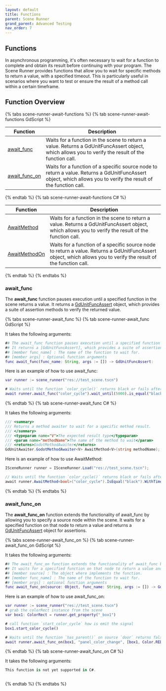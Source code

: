 ```yaml
---
layout: default
title: Functions
parent: Scene Runner
grand_parent: Advanced Testing
nav_order: 7
---
```


## Functions

In asynchronous programming, it's often necessary to wait for a function to complete and obtain its result before continuing with your program.
The Scene Runner provides functions that allow you to wait for specific methods to return a value, with a specified timeout.
This is particularly useful in scenarios where you want to test or ensure the result of a method call within a certain timeframe.

## Function Overview

{% tabs scene-runner-await-functions %}
{% tab scene-runner-await-functions GdScript %}

|Function|Description|
|---|---|
|[await_func](#await_func) |Waits for a function in the scene to return a value. Returns a GdUnitFuncAssert object, which allows you to verify the result of the function call.|
|[await_func_on](#await_func_on) |Waits for a function of a specific source node to return a value. Returns a GdUnitFuncAssert object, which allows you to verify the result of the function call.|

{% endtab %}
{% tab scene-runner-await-functions C# %}

|Function|Description|
|---|---|
|[AwaitMethod](#await_func) |Waits for a function in the scene to return a value. Returns a GdUnitFuncAssert object, which allows you to verify the result of the function call.|
|[AwaitMethodOn](#await_func_on) |Waits for a function of a specific source node to return a value. Returns a GdUnitFuncAssert object, which allows you to verify the result of the function call.|

{% endtab %}
{% endtabs %}

### await_func

The **await_func** function pauses execution until a specified function in the scene returns a value.
It returns a [GdUnitFuncAssert]({{site.baseurl}}/testing/assert-function/#functionmethod-assertions) object, which provides a suite of
assertion methods to verify the returned value.

{% tabs scene-runner-await_func %}
{% tab scene-runner-await_func GdScript %}

It takes the following arguments:

```gd
## The await_func function pauses execution until a specified function in the scene returns a value.
## It returns a [GdUnitFuncAssert], which provides a suite of assertion methods to verify the returned value.
## [member func_name] : The name of the function to wait for.
## [member args] : Optional function arguments
func await_func(func_name: String, args := []) -> GdUnitFuncAssert:
```

Here is an example of how to use await_func:

```gd
var runner := scene_runner("res://test_scene.tscn")

# Waits until the function `color_cycle()` returns black or fails after an timeout of 5s
await runner.await_func("color_cycle").wait_until(5000).is_equal("black")
```

{% endtab %}
{% tab scene-runner-await_func C# %}

It takes the following arguments:

```cs
/// <summary>
/// Returns a method awaiter to wait for a specific method result.
/// </summary>
/// <typeparam name="V">The expected result type</typeparam>
/// <param name="methodName">The name of the method to wait</param>
/// <returns>GodotMethodAwaiter</returns>
GdUnitAwaiter.GodotMethodAwaiter<V> AwaitMethod<V>(string methodName);
```

Here is an example of how to use AwaitMethod:

```cs
ISceneRunner runner = ISceneRunner.Load("res://test_scene.tscn");

// Waits until the function `color_cycle()` returns black or fails after an timeout of 5s
await runner.AwaitMethod<bool>("color_cycle").IsEqual("black").WithTimeout(5000);
```

{% endtab %}
{% endtabs %}

### await_func_on

The **await_func_on** function extends the functionality of await_func by allowing you to specify a source node within the scene.
It waits for a specified function on that node to return a value and returns
a [GdUnitFuncAssert]({{site.baseurl}}/testing/assert-function/#functionmethod-assertions) object for assertions.

{% tabs scene-runner-await_func_on %}
{% tab scene-runner-await_func_on GdScript %}

It takes the following arguments:

```gd
## The await_func_on function extends the functionality of await_func by allowing you to specify a source node within the scene.
## It waits for a specified function on that node to return a value and returns a [GdUnitFuncAssert] object for assertions.
## [member source] : The object where implements the function.
## [member func_name] : The name of the function to wait for.
## [member args] : optional function arguments
func await_func_on(source: Object, func_name: String, args := []) -> GdUnitFuncAssert:
```

Here is an example of how to use await_func_on:

```gd
var runner := scene_runner("res://test_scene.tscn")
# grab the colorRect instance from the scene
var box1: ColorRect = runner.get_property("_box1")

# call function `start_color_cycle` how is emit the signal
box1.start_color_cycle()

# Waits until the function `has_parent()` on source `door` returns false or fails after an timeout of 100ms
await runner.await_func_on(box1, "panel_color_change", [box1, Color.RED]).wait_until(100).is_false()
```

{% endtab %}
{% tab scene-runner-await_func_on C# %}

It takes the following arguments:

```cs
This function is not yet supported in C#.
```

```cs
```

{% endtab %}
{% endtabs %}
